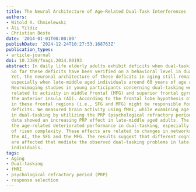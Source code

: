 ```yaml
---
title: The Neural Architecture of Age-Related Dual-Task Interferences
authors:
- Witold X. Chmielewski
- Ali Yildiz
- Christian Beste
date: '2014-01-01T00:00:00'
publishDate: '2024-12-24T10:27:53.168763Z'
publication_types:
- article-journal
doi: 10.3389/fnagi.2014.00193
abstract: In daily life elderly adults exhibit deficits when dual-tasking is involved.
  So far these deficits have been verified on a behavioral level in dual-tasking.
  Yet, the neuronal architecture of these deficits in aging still remains to be explored
  especially when late-middle aged individuals around 60 years of age are concerned.
  Neuroimaging studies in young participants concerning dual-tasking were, among others,
  related to activity in middle frontal (MFG) and superior frontal gyrus (SFG) and
  the anterior insula (AI). According to the frontal lobe hypothesis of aging, alterations
  in these frontal regions (i.e., SFG and MFG) might be responsible for cognitive
  deficits. We measured brain activity using fMRI, while examining age-dependent variations
  in dual-tasking by utilizing the PRP (psychological refractory period) test. Behavioral
  data showed an increasing PRP effect in late-middle aged adults. The results suggest
  the age-related deteriorated performance in dual-tasking, especially in conditions
  of risen complexity. These effects are related to changes in networks involving
  the AI, the SFG and the MFG. The results suggest that different cognitive subprocesses
  are affected that mediate the observed dual-tasking problems in late-middle aged
  individuals.
tags:
- Aging
- Dual-tasking
- fMRI
- psychological refractory period (PRP)
- response selection
---
```

